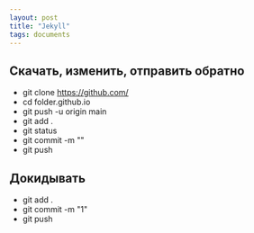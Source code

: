 ```yaml
---
layout: post
title: "Jekyll"
tags: documents
---
```


## Скачать, изменить, отправить обратно
- git clone https://github.com/
- cd folder.github.io
- git push -u origin main
- git add .
- git status
- git commit -m ""
- git push

## Докидывать
- git add .
- git commit -m "1"
- git push